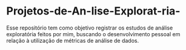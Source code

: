 # Projetos-de-An-lise-Explorat-ria-
Esse repositório tem como objetivo registrar os estudos de análise exploratória feitos por mim, buscando o desenvolvimento pessoal em relação à utilização de métricas de análise de dados.
